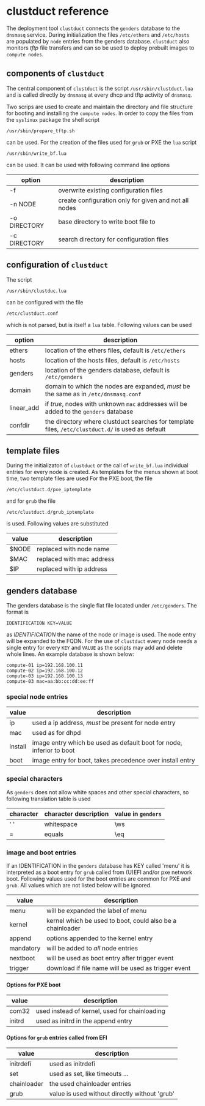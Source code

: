 # clustduct reference

The deployment tool `clustduct` connects the `genders` database to the `dnsmasq` service. During initialization the files `/etc/ethers` and `/etc/hosts` are populated by `node` entries from the genders database. `clustduct` also monitors *tftp* file transfers and can so be used to deploy prebuilt images to `compute nodes`.

## components of `clustduct`
The central component of `clustduct` is the script 
`/usr/sbin/clustduct.lua`
and is called directly by `dnsmasq` at every dhcp and tftp activity of `dnsmasq`.

Two scrips are used to create and maintain the directory and file structure for booting and installing the `compute nodes`. In order to copy the files from the `syslinux` package the shell script
```
/usr/sbin/prepare_tftp.sh
```
can be used. For the creation of the files used for `grub` or PXE the `lua` script
```
/usr/sbin/write_bf.lua
```
can be used. It can be used with following command line options

option | description
-------|--------------------------------------------------
-f     | overwrite existing configuration files
-n NODE| create configuration only for given and not all nodes
-o DIRECTORY| base directory to write boot file to
-c DIRECTORY| search directory for configuration files

## configuration of `clustduct`
The script 
```
/usr/sbin/clustduc.lua
```
can be configured with the file
```
/etc/clustduct.conf
```
which is not parsed, but is itself a `lua` table. Following values can be used

option  | description
--------|--------------------------------------------------
ethers | location of the ethers files, default is `/etc/ethers`
hosts | location of the hosts files, default is `/etc/hosts`
genders |location of the genders database, default is `/etc/genders` 
domain | domain to which the nodes are expanded, *must* be the same as in `/etc/dnsmasq.conf`
linear_add | if *true*, nodes with unknown `mac` addresses will be added to the `genders` database
confdir | the directory where clustduct searches for template files, `/etc/clustduct.d/` is used as default

## template files

During the initializaton of `clustduct` or the call of `write_bf.lua` individual entries for every node is created. As templates for the menus shown at boot time, two template files are used
For the PXE boot, the file
```
/etc/clustduct.d/pxe_iptemplate
``` 
and for `grub` the file
```
/etc/clustduct.d/grub_iptemplate
```
is used. Following values are substituted

value | description
------|--------------------------------------------------
$NODE | replaced with node name
$MAC  | replaced with mac address
$IP   | replaced with ip address



## genders database
The genders database is the single flat file located under `/etc/genders`. The format is 
```
IDENTIFICATION KEY=VALUE
```
as *IDENTIFICATION* the name of the node or image is used. The node entry will be expanded to the FQDN. For the use of `clustduct` every node needs a single entry for every `KEY` and `VALUE` as the scripts may add and delete whole lines. An example database is shown below:

```
compute-01 ip=192.168.100.11
compute-02 ip=192.168.100.12
compute-03 ip=192.168.100.13
compute-03 mac=aa:bb:cc:dd:ee:ff
```

### special node entries

value | description
------|--------------------------------------------------
ip | used a ip address, *must* be present for node entry
mac | used as for dhpd
install | image entry which be used as default boot for node, inferior to boot
boot | image entry for boot, takes precedence over install entry


### special characters

As `genders` does not allow white spaces and other special characters, so following translation table is used

character | character description | value in `genders`
----------|-----------------------|-------------------
' ' | whitespace | \\ws
= | equals | \\eq

### image and boot entries

If an IDENTIFICATION in the `genders` database has KEY called 'menu' it is interpreted as a boot entry for `grub` called from (U)EFI and/or pxe network boot. Following values used for the boot entries are common for PXE and `grub`. All values which are not listed below will be ignored.

value | description
------|--------------------------------------------------
menu | will be expanded the label of menu
kernel | kernel which be used to boot, could also be a chainloader
append | options appended to the kernel entry
mandatory | will be added to *all* node entries
nextboot | will be used as boot entry after trigger event
trigger | download if file name will be used as trigger event



#### Options for PXE boot

value | description
------|--------------------------------------------------
com32 | used instead of kernel, used for chainloading
initrd | used as initrd in the append entry

#### Options for `grub` entries called from EFI

value | description
------|--------------------------------------------------
initrdefi | used as initrdefi
set | used as set, like timeouts ...
chainloader | the used chainloader entries
grub | value is used without directly without 'grub'

